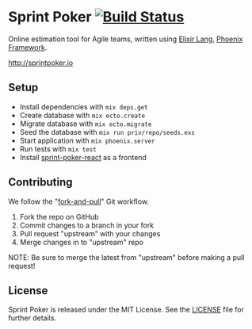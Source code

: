 # Sprint Poker [![Build Status](https://travis-ci.org/elpassion/sprint-poker.svg)](https://travis-ci.org/elpassion/sprint-poker)

Online estimation tool for Agile teams, written using [Elixir Lang], [Phoenix Framework].

http://sprintpoker.io

## Setup

- Install dependencies with `mix deps.get`
- Create database with `mix ecto.create`
- Migrate database with `mix ecto.migrate`
- Seed the database with `mix run priv/repo/seeds.exs`
- Start application with `mix phoenix.server`
- Run tests with `mix test`
- Install [sprint-poker-react](https://github.com/elpassion/sprint-poker-react) as a frontend

## Contributing

We follow the "[fork-and-pull]" Git workflow.

1. Fork the repo on GitHub
2. Commit changes to a branch in your fork
3. Pull request "upstream" with your changes
4. Merge changes in to "upstream" repo

NOTE: Be sure to merge the latest from "upstream" before making a pull request!

## License

Sprint Poker is released under the MIT License. See the [LICENSE] file for further details.

[Elixir Lang]: http://elixir-lang.org
[Phoenix Framework]: http://www.phoenixframework.org
[fork-and-pull]: https://help.github.com/articles/using-pull-requests
[LICENSE]: LICENSE
